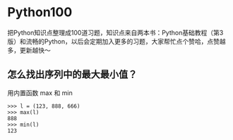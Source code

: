 # Python100
把Python知识点整理成100道习题，知识点来自两本书：Python基础教程（第3版）和流畅的Python，以后会定期加入更多的习题，大家帮忙点个赞哈，点赞越多，更新越快～

## 怎么找出序列中的最大最小值？

用内置函数 max 和 min


```
>>> l = (123, 888, 666)
>>> max(l)
888
>>> min(l)
123
```